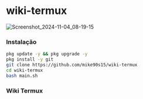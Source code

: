 # wiki-termux
![Screenshot_2024-11-04_08-19-15](https://github.com/user-attachments/assets/15f0b153-270a-4f22-96a0-9094fdef0d05)
### Instalação
```bash
pkg update -y && pkg upgrade -y
pkg install -y git
git clone https://github.com/mike90s15/wiki-termux
cd wiki-termux
bash main.sh
```
### Wiki Termux
